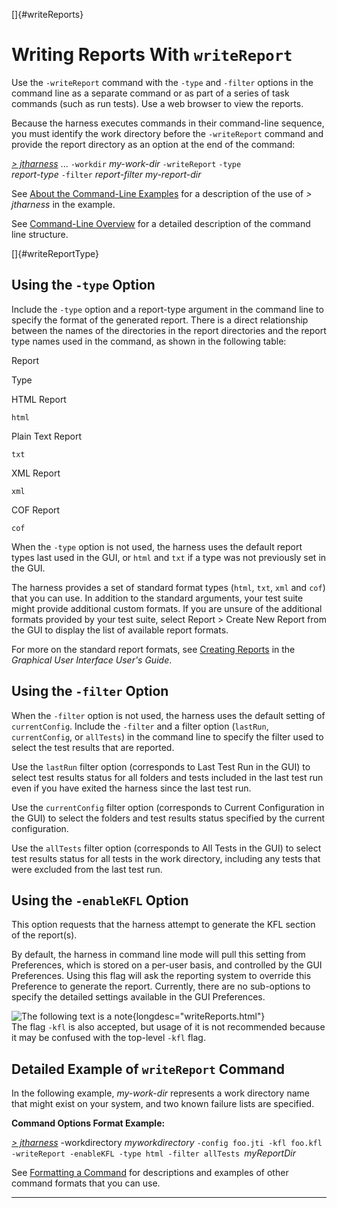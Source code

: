 
[]{#writeReports}

# Writing Reports With `writeReport`

Use the `-writeReport` command with the `-type` and `-filter` options in the command line as a
separate command or as part of a series of task commands (such as run tests). Use a web browser to
view the reports.

Because the harness executes commands in their command-line sequence, you must identify the work
directory before the `-writeReport` command and provide the report directory as an option at the end
of the command:

[*\> jtharness*](aboutExamples.html) \... `-workdir` *my-work-dir* `-writeReport` `-type`\
*report-type* `-filter` *report-filter* *my-report-dir*

See [About the Command-Line Examples](aboutExamples.html) for a description of the use of *\>
jtharness* in the example.

See [Command-Line Overview](commandLine.html) for a detailed description of the command line
structure.

[]{#writeReportType}

## Using the `-type` Option

Include the `-type` option and a report-type argument in the command line to specify the format of
the generated report. There is a direct relationship between the names of the directories in the
report directories and the report type names used in the command, as shown in the following table:

Report

Type

HTML Report

`html`

Plain Text Report

`txt`

XML Report

`xml`

COF Report

`cof`

When the `-type` option is not used, the harness uses the default report types last used in the GUI,
or `html` and `txt` if a type was not previously set in the GUI.

The harness provides a set of standard format types (`html`, `txt`, `xml` and `cof`) that you can
use. In addition to the standard arguments, your test suite might provide additional custom formats.
If you are unsure of the additional formats provided by your test suite, select Report \> Create New
Report from the GUI to display the list of available report formats.

For more on the standard report formats, see [Creating
Reports](../../default/report/newReports.html#CreateTestReport) in the *Graphical User Interface
User\'s Guide*.

## Using the `-filter` Option

When the `-filter` option is not used, the harness uses the default setting of `currentConfig`.
Include the `-filter` and a filter option (`lastRun`, `currentConfig`, or `allTests`) in the command
line to specify the filter used to select the test results that are reported.

Use the `lastRun` filter option (corresponds to Last Test Run in the GUI) to select test results
status for all folders and tests included in the last test run even if you have exited the harness
since the last test run.

Use the `currentConfig` filter option (corresponds to Current Configuration in the GUI) to select
the folders and test results status specified by the current configuration.

Use the `allTests` filter option (corresponds to All Tests in the GUI) to select test results status
for all tests in the work directory, including any tests that were excluded from the last test run.

## Using the `-enableKFL` Option

This option requests that the harness attempt to generate the KFL section of the report(s).

By default, the harness in command line mode will pull this setting from Preferences, which is
stored on a per-user basis, and controlled by the GUI Preferences. Using this flag will ask the
reporting system to override this Preference to generate the report. Currently, there are no
sub-options to specify the detailed settings available in the GUI Preferences.

![The following text is a note](../../images/hg_note.gif){longdesc="writeReports.html"}\
The flag `-kfl` is also accepted, but usage of it is not recommended because it may be confused with
the top-level `-kfl` flag.

## Detailed Example of `writeReport` Command

In the following example, *my-work-dir* represents a work directory name that might exist on your
system, and two known failure lists are specified.

**Command Options Format Example:**

[*\> jtharness*](aboutExamples.html) -workdirectory *myworkdirectory*
`-config foo.jti -kfl foo.kfl -writeReport -enableKFL -type html -filter allTests `*myReportDir*

See [Formatting a Command](formatCommands.html) for descriptions and examples of other command
formats that you can use.

----------------------------------------------------------------------------------------------------


